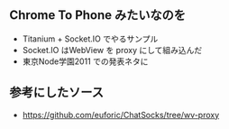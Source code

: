 Chrome To Phone みたいなのを
--------------------

* Titanium + Socket.IO でやるサンプル
* Socket.IO はWebView を proxy にして組み込んだ
* 東京Node学園2011 での発表ネタに

参考にしたソース
--------------------
* https://github.com/euforic/ChatSocks/tree/wv-proxy
